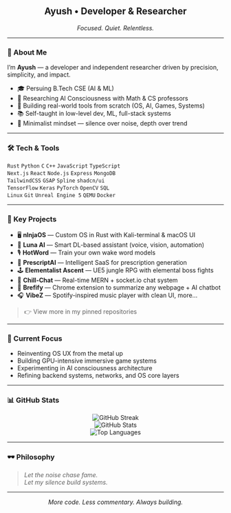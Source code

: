<h2 align="center">Ayush • Developer & Researcher</h2>
<p align="center"><i>Focused. Quiet. Relentless.</i></p>

---

### 🧭 About Me

I’m **Ayush** — a developer and independent researcher driven by precision, simplicity, and impact.

- 🎓 Persuing B.Tech CSE (AI & ML)
- 🧠 Researching AI Consciousness with Math & CS professors
- 🧰 Building real-world tools from scratch (OS, AI, Games, Systems)
- 📚 Self-taught in low-level dev, ML, full-stack systems
- 🧘 Minimalist mindset — silence over noise, depth over trend

---

### 🛠️ Tech & Tools

`Rust` `Python` `C` `C++` `JavaScript` `TypeScript`  
`Next.js` `React` `Node.js` `Express` `MongoDB`  
`TailwindCSS` `GSAP` `Spline` `shadcn/ui`  
`TensorFlow` `Keras` `PyTorch` `OpenCV` `SQL`  
`Linux` `Git` `Unreal Engine 5` `QEMU` `Docker`

---

### 📂 Key Projects

- 🖥️ **nInjaOS** — Custom OS in Rust with Kali-terminal & macOS UI
- 🧠 **Luna AI** — Smart DL-based assistant (voice, vision, automation)
- 🎙️ **HotWord** — Train your own wake word models
- 💊 **PrescriptAI** — Intelligent SaaS for prescription generation
- 🕹️ **Elementalist Ascent** — UE5 jungle RPG with elemental boss fights
- 💬 **Chill-Chat** — Real-time MERN + socket.io chat system
- 📄 **Brefify** — Chrome extension to summarize any webpage + AI chatbot
- 🎧 **VibeZ** — Spotify-inspired music player with clean UI, more…
<!-- - 🧱 **Full-stack Social Media Platform**, **Pinterest Clone**, more… -->

> 👉 View more in my pinned repositories

---

### 🧠 Current Focus

- Reinventing OS UX from the metal up  
- Building GPU-intensive immersive game systems  
- Experimenting in AI consciousness architecture  
- Refining backend systems, networks, and OS core layers

---

### 📊 GitHub Stats

<p align="center">
  <img src="https://streak-stats.demolab.com?user=AaYuSh11233&theme=github-dark&hide_border=true" alt="GitHub Streak" />
  <br />
  <img src="https://github-readme-stats.vercel.app/api?username=AaYuSh11233&show_icons=true&theme=github_dark&hide_border=true" alt="GitHub Stats" />
  <br />
  <img src="https://github-readme-stats.vercel.app/api/top-langs/?username=AaYuSh11233&layout=compact&theme=github_dark&hide_border=true" alt="Top Languages" />
</p>

---

### 🕶️ Philosophy

> *Let the noise chase fame.  
Let my silence build systems.*

---

<p align="center">
  <i>More code. Less commentary. Always building.</i>
</p>
